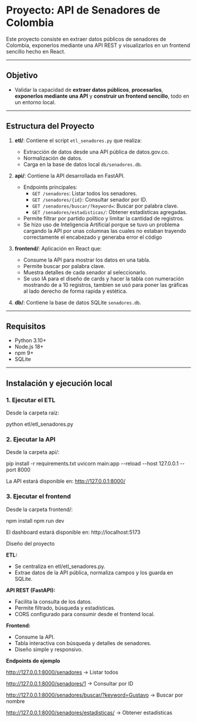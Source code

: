 # Proyecto: API de Senadores de Colombia

Este proyecto consiste en extraer datos públicos de senadores de Colombia, exponerlos mediante una API REST y visualizarlos en un frontend sencillo hecho en React.  

---

## Objetivo

- Validar la capacidad de **extraer datos públicos**, **procesarlos**, **exponerlos mediante una API** y **construir un frontend sencillo**, todo en un entorno local.

---

## Estructura del Proyecto

1. **etl/**: Contiene el script `etl_senadores.py` que realiza:
   - Extracción de datos desde una API pública de datos.gov.co.
   - Normalización de datos.
   - Carga en la base de datos local `db/senadores.db`.

2. **api/**: Contiene la API desarrollada en FastAPI.
   - Endpoints principales:
     - `GET /senadores`: Listar todos los senadores.
     - `GET /senadores/{id}`: Consultar senador por ID.
     - `GET /senadores/buscar/?keyword=`: Buscar por palabra clave.
     - `GET /senadores/estadisticas/`: Obtener estadísticas agregadas.
   - Permite filtrar por partido político y limitar la cantidad de registros.
   - Se hizo uso de Inteligencia Artificial porque se tuvo un problema cargando la API por unas columnas las cuales no estaban trayendo correctamente el encabezado y generaba error el código

3. **frontend/**: Aplicación en React que:
   - Consume la API para mostrar los datos en una tabla.
   - Permite buscar por palabra clave.
   - Muestra detalles de cada senador al seleccionarlo.
   - Se uso IA para el diseño de cards y hacer la tabla con numeración mostrando de a 10 registros, tambien se usó para poner las gráficas al lado derecho de forma rapida y estética.

4. **db/**: Contiene la base de datos SQLite `senadores.db`.

---

## Requisitos

- Python 3.10+
- Node.js 18+
- npm 9+
- SQLite

---

## Instalación y ejecución local

### 1. Ejecutar el ETL
Desde la carpeta raíz:

python etl/etl_senadores.py

### 2. Ejecutar la API

Desde la carpeta api/:

pip install -r requirements.txt
uvicorn main:app --reload --host 127.0.0.1 --port 8000

La API estará disponible en: http://127.0.0.1:8000/

### 3. Ejecutar el frontend

Desde la carpeta frontend/:

npm install
npm run dev

El dashboard estará disponible en: http://localhost:5173

Diseño del proyecto

**ETL:**
 - Se centraliza en etl/etl_senadores.py.
 - Extrae datos de la API pública, normaliza campos y los guarda en SQLite.

**API REST (FastAPI):**
- Facilita la consulta de los datos.
- Permite filtrado, búsqueda y estadísticas.
- CORS configurado para consumir desde el frontend local.

**Frontend:**
- Consume la API.
- Tabla interactiva con búsqueda y detalles de senadores.
- Diseño simple y responsivo.

**Endpoints de ejemplo**

http://127.0.0.1:8000/senadores → Listar todos

http://127.0.0.1:8000/senadores/1 → Consultar por ID

http://127.0.0.1:8000/senadores/buscar/?keyword=Gustavo → Buscar por nombre

http://127.0.0.1:8000/senadores/estadisticas/ → Obtener estadísticas